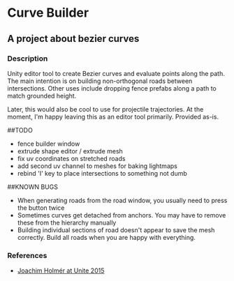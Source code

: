 # Curve Builder
## A project about bezier curves

### Description
Unity editor tool to create Bezier curves and evaluate points along the path. The main intention is on building non-orthogonal roads between intersections. Other uses include dropping fence prefabs along a path to match grounded height.

Later, this would also be cool to use for projectile trajectories. At the moment, I'm happy leaving this as an editor tool primarily. Provided as-is.

##TODO
* fence builder window
* extrude shape editor / extrude mesh
* fix uv coordinates on stretched roads
* add second uv channel to meshes for baking lightmaps
* rebind 'I' key to place intersections to something not dumb

##KNOWN BUGS
* When generating roads from the road window, you usually need to press the button twice
* Sometimes curves get detached from anchors. You may have to remove these from the hierarchy manually
* Building individual sections of road doesn't appear to save the mesh correctly. Build all roads when you are happy with everything.


### References
* [Joachim Holmér at Unite 2015](https://www.youtube.com/watch?v=o9RK6O2kOKo)
